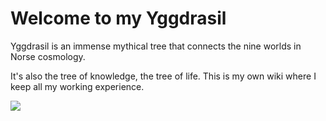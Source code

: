# Welcome to my Yggdrasil

Yggdrasil is an immense mythical tree that connects the nine worlds in Norse cosmology.

It's also the tree of knowledge, the tree of life. This is my own wiki where I keep all my working experience.

![](https://pre00.deviantart.net/2122/th/pre/f/2013/041/3/a/yggdrasil__tree_of_life_by_alayna-d5ujj5x.jpg)

